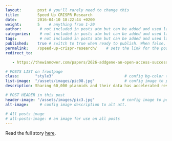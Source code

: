 ```yaml
---
layout:       post # you'll rarely need to change this
title:        Speed Up CRISPR Research
date:         2016-04-10 18:22:44 +0200
weight:       5    # anything from 1-20
author:        # not included in posts atm but can be added and used later
categories:    # not included in posts atm but can be added and used later
tags:          # not included in posts atm but can be added and used later
published:    true # switch to true when ready to publish. When false, you can check your links and share drafts using the github file for this page e.g https://github.com/sparcopen/open-to/blob/master/_posts/2017-04-10-welcome-to-jekyll.markdown
permalink:    /speed-up-crispr-research/    # sets the link for the post. E.g permalink: /battle-disease/
redirect_to:

   - https://thewinnower.com/papers/2626-addgene-an-open-access-success-story

# POSTS LIST on frontpage
class:       "style3"                               # config bg-color to post list card (1 to 5)
list-image:  "/assets/images/pic08.jpg"             # config image to post list card (1 to 13 are generic colors and will fit with anything used if no images can be found)
description: Sharing 60,000 plasmids and their data has accelerated research on CRISPR # description for cards & social media

# POST HEADER in this post
header-image: "/assets/images/pic3.jpg"            # config image to post header
alt-image:     # config image description to alt att.

# All posts image
# all-posts-image: # an image for use on all posts
---
```

Read the full story [here](https://thewinnower.com/papers/2626-addgene-an-open-access-success-story).
